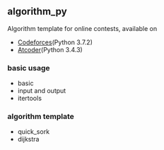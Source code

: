 ## algorithm_py
Algorithm template for online contests, available on  
- [Codeforces](https://codeforces.com/)(Python 3.7.2) 
- [Atcoder](https://atcoder.jp/)(Python 3.4.3)

### basic usage
- basic
- input and output
- itertools

### algorithm template
- quick_sork
- dijkstra
